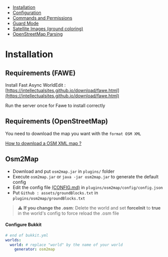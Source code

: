 - [Installation](.github/doc/INSTALL.md)
- [Configuration](.github/doc/CONFIG.md)
- [Commands and Permissions](.github/doc/COMMANDS.md)
- [Guard Mode](.github/doc/GUARD.md)
- [Satellite Images (ground coloring)](.github/doc/TILES.md)
- [OpenStreetMap Parsing](.github/doc/OSM.md)

# Installation

## Requirements (FAWE)
Install Fast Async WorldEdit :
[https://intellectualsites.github.io/download/fawe.html](https://intellectualsites.github.io/download/fawe.html)

Run the server once for Fawe to install correctly

## Requirements (OpenStreetMap)
You need to download the map you want with the `format OSM XML`

[How to download a OSM XML map ?](OSM.md#get-a-osm-xml-map-file)

## Osm2Map

- Download and put `osm2map.jar` in `plugins/` folder
- Execute `osm2map.jar` or `java -jar osm2map.jar` to generate the default config 
- Edit the config file [(CONFIG.md)](CONFIG.md) in `plugins/osm2map/config/config.json`
- Put `Github : assets/groundBlocks.txt` in `plugins/osm2map/groundBlocks.txt`
> :warning: **If you change the .osm**: Delete the world and set **forceInit** to **true** in the world's config to force reload the .osm file

#### Configure Bukkit
```yaml
# end of bukkit.yml
worlds:
  world: # replace "world" by the name of your world
    generator: osm2map
```
